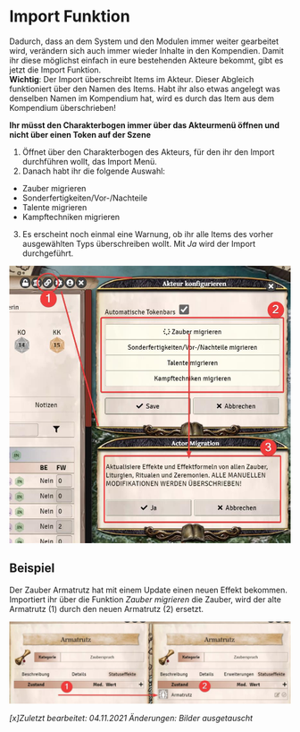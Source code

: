 # Import Funktion
  
Dadurch, dass an dem System und den Modulen immer weiter gearbeitet wird, verändern sich auch immer wieder Inhalte in den Kompendien. Damit ihr diese möglichst einfach in eure bestehenden Akteure bekommt, gibt es jetzt die Import Funktion.   
**Wichtig**: Der Import überschreibt Items im Akteur. Dieser Abgleich funktioniert über den Namen des Items. Habt ihr also etwas angelegt was denselben Namen im Kompendium hat, wird es durch das Item aus dem Kompendium überschrieben!  
  
**Ihr müsst den Charakterbogen immer über das Akteurmenü öffnen und nicht über einen Token auf der Szene**  
1. Öffnet über den Charakterbogen des Akteurs, für den ihr den Import durchführen wollt, das Import Menü.
2. Danach habt ihr die folgende Auswahl:
  * Zauber migrieren
  * Sonderfertigkeiten/Vor-/Nachteile 
  * Talente migrieren
  * Kampftechniken migrieren
3. Es erscheint noch einmal eine Warnung, ob ihr alle Items des vorher ausgewählten Typs überschreiben wollt. Mit *Ja* wird der Import durchgeführt.

![Import Funktion](de/images/de-import-funktion_0.png)

## Beispiel
Der Zauber Armatrutz hat mit einem Update einen neuen Effekt bekommen. Importiert ihr über die Funktion *Zauber migrieren* die Zauber, wird der alte Armatrutz (1) durch den neuen Armatrutz (2) ersetzt.
  
  ![Import Armatrutz](de/images/de-import-funktion_1.png)

  
*[x]Zuletzt bearbeitet: 04.11.2021*
*Änderungen: Bilder ausgetauscht*
